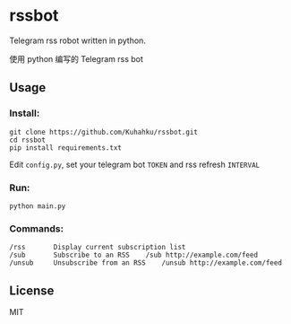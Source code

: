 # rssbot

Telegram rss robot written in python.

使用 python 编写的 Telegram rss bot

## Usage

### Install:

```
git clone https://github.com/Kuhahku/rssbot.git
cd rssbot
pip install requirements.txt
```

Edit `config.py`, set your telegram bot `TOKEN` and rss refresh `INTERVAL`

### Run:

```
python main.py
```

### Commands:

```
/rss       Display current subscription list
/sub       Subscribe to an RSS    /sub http://example.com/feed
/unsub     Unsubscribe from an RSS    /unsub http://example.com/feed
```
## License

MIT
